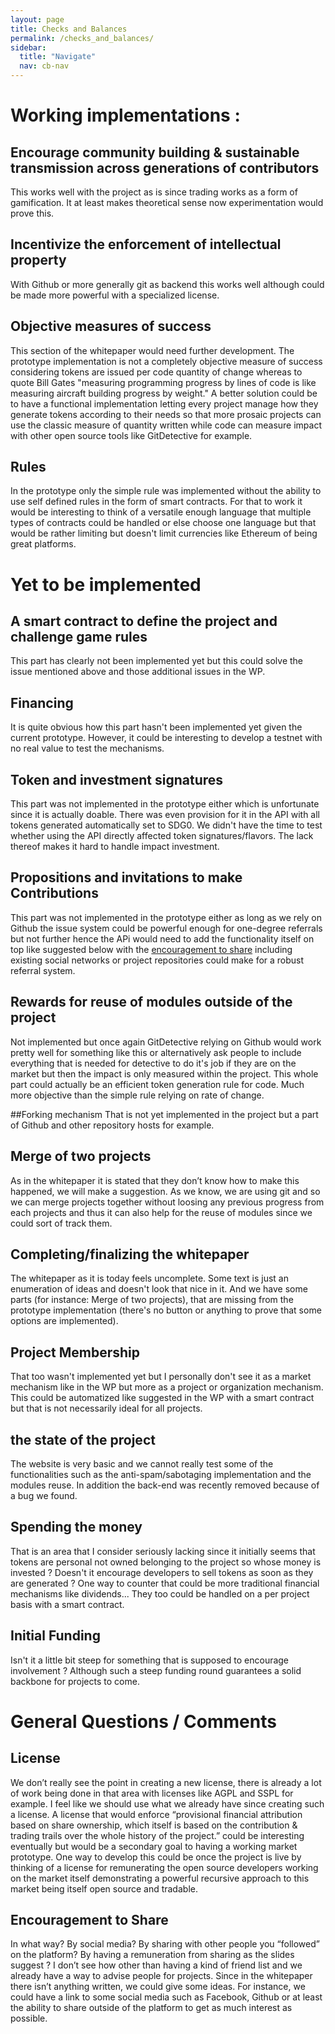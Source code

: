 ```yaml
---
layout: page
title: Checks and Balances
permalink: /checks_and_balances/
sidebar:
  title: "Navigate"
  nav: cb-nav  
---
```


# Working implementations :

## Encourage community building & sustainable transmission across generations of contributors
This works well with the project as is since trading works as a form of gamification. It at least makes theoretical sense now experimentation would prove this.

## Incentivize the enforcement of intellectual property
With Github or more generally git as backend this works well although could be made more powerful with a specialized license.

## Objective measures of success
This section of the whitepaper would need further development. The prototype implementation is not a completely objective measure of success considering tokens are issued per code quantity of change whereas to quote Bill Gates "measuring programming progress by lines of code is like measuring aircraft building progress by weight." A better solution could be to have a functional implementation letting every project manage how they generate tokens according to their needs so that more prosaic projects can use the classic measure of quantity written while code can measure impact with other open source tools like GitDetective for example.

## Rules
In the prototype only the simple rule was implemented without the ability to use self defined rules in the form of smart contracts. For that to work it would be interesting to think of a versatile enough language that multiple types of contracts could be handled or else choose one language but that would be rather limiting but doesn't limit currencies like Ethereum of being great platforms.

# Yet to be implemented

## A smart contract to define the project and challenge game rules
This part has clearly not been implemented yet but this could solve the issue mentioned above and those additional issues in the WP.

## Financing
It is quite obvious how this part hasn't been implemented yet given the current prototype. However, it could be interesting to develop a testnet with no real value to test the mechanisms.

## Token and investment signatures
This part was not implemented in the prototype either which is unfortunate since it is actually doable. There was even provision for it in the API with all tokens generated automatically set to SDG0. We didn't have the time to test whether using the API directly affected token signatures/flavors. The lack thereof makes it hard to handle impact investment.

## Propositions and invitations to make Contributions
This part was not implemented in the prototype either as long as we rely on Github the issue system could be powerful enough for one-degree referrals but not further hence the APi would need to add the functionality itself on top like suggested below with the [encouragement to share](#encouragement-to-share) including existing social networks or project repositories could make for a robust referral system.

## Rewards for reuse of modules outside of the project
Not implemented but once again GitDetective relying on Github would work pretty well for something like this or alternatively ask people to include everything that is needed for detective to do it's job if they are on the market but then the impact is only measured within the project. This whole part could actually be an efficient token generation rule for code. Much more objective than the simple rule relying on rate of change.

##Forking mechanism
That is not yet implemented in the project but a part of Github and other repository hosts for example.

## Merge of two projects
As in the whitepaper it is stated that they don’t know how to make this happened, we will make a suggestion.
As we know, we are using git and so we can merge projects together without loosing any previous progress from each projects and thus it can also help for the reuse of modules since we could sort of track them.

## Completing/finalizing the whitepaper
The whitepaper as it is today feels uncomplete. Some text is just an enumeration of ideas and doesn't look that nice in it. And we have some parts (for instance: Merge of two projects), that are missing from the prototype implementation (there's no button or anything to prove that some options are implemented).

## Project Membership
That too wasn't implemented yet but I personally don't see it as a market mechanism like in the WP but more as a project or organization mechanism. This could be automatized like suggested in the WP with a smart contract but that is not necessarily ideal for all projects.

## the state of the project
The website is very basic and we cannot really test some of the functionalities such as the anti-spam/sabotaging implementation and the modules reuse. In addition the back-end was recently removed because of a bug we found.

## Spending the money
That is an area that I consider seriously lacking since it initially seems that tokens are personal not owned belonging to the project so whose money is invested ? Doesn't it encourage developers to sell tokens as soon as they are generated ? One way to counter that could be more traditional financial mechanisms like dividends... They too could be handled on a per project basis with a smart contract.

## Initial Funding
Isn't it a little bit steep for something that is supposed to encourage involvement ? Although such a steep funding round guarantees a solid backbone for projects to come.

# General Questions / Comments

## License
We don’t really see the point in creating a new license, there is already a lot of work being done in that area with licenses like AGPL and SSPL for example. I feel like we should use what we already have since creating such a license. A license that would enforce “provisional financial attribution based on share ownership, which itself is based on the contribution & trading trails over the whole history of the project.” could be interesting eventually but would be a secondary goal to having a working market prototype. One way to develop this could be once the project is live by thinking of a license for remunerating the open source developers working on the market itself demonstrating a powerful recursive approach to this market being itself open source and tradable.

## Encouragement to Share
In what way? By social media? By sharing with other people you “followed” on the platform? By having a remuneration from sharing as the slides suggest ?
I don’t see how other than having a kind of friend list and we already have a way to advise people for projects.
Since in the whitepaper there isn’t anything written, we could give some ideas.
For instance, we could have a link to some social media such as Facebook, Github or at least the ability to share outside of the platform to get as much interest as possible.
